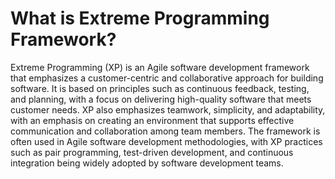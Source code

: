 # What is Extreme Programming Framework?

Extreme Programming (XP) is an Agile software development framework that emphasizes a customer-centric and collaborative approach for building software. It is based on principles such as continuous feedback, testing, and planning, with a focus on delivering high-quality software that meets customer needs. XP also emphasizes teamwork, simplicity, and adaptability, with an emphasis on creating an environment that supports effective communication and collaboration among team members. The framework is often used in Agile software development methodologies, with XP practices such as pair programming, test-driven development, and continuous integration being widely adopted by software development teams.
